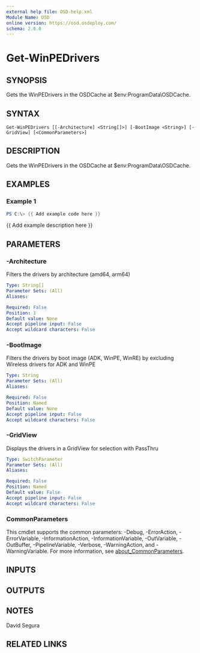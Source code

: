 ```yaml
---
external help file: OSD-help.xml
Module Name: OSD
online version: https://osd.osdeploy.com/
schema: 2.0.0
---
```


# Get-WinPEDrivers

## SYNOPSIS
Gets the WinPEDrivers in the OSDCache at $env:ProgramData\OSDCache.

## SYNTAX

```
Get-WinPEDrivers [[-Architecture] <String[]>] [-BootImage <String>] [-GridView] [<CommonParameters>]
```

## DESCRIPTION
Gets the WinPEDrivers in the OSDCache at $env:ProgramData\OSDCache.

## EXAMPLES

### Example 1
```powershell
PS C:\> {{ Add example code here }}
```

{{ Add example description here }}

## PARAMETERS

### -Architecture
Filters the drivers by architecture (amd64, arm64)

```yaml
Type: String[]
Parameter Sets: (All)
Aliases:

Required: False
Position: 1
Default value: None
Accept pipeline input: False
Accept wildcard characters: False
```

### -BootImage
Filters the drivers by boot image (ADK, WinPE, WinRE) by excluding Wireless drivers for ADK and WinPE

```yaml
Type: String
Parameter Sets: (All)
Aliases:

Required: False
Position: Named
Default value: None
Accept pipeline input: False
Accept wildcard characters: False
```

### -GridView
Displays the drivers in a GridView for selection with PassThru

```yaml
Type: SwitchParameter
Parameter Sets: (All)
Aliases:

Required: False
Position: Named
Default value: False
Accept pipeline input: False
Accept wildcard characters: False
```

### CommonParameters
This cmdlet supports the common parameters: -Debug, -ErrorAction, -ErrorVariable, -InformationAction, -InformationVariable, -OutVariable, -OutBuffer, -PipelineVariable, -Verbose, -WarningAction, and -WarningVariable. For more information, see [about_CommonParameters](http://go.microsoft.com/fwlink/?LinkID=113216).

## INPUTS

## OUTPUTS

## NOTES
David Segura

## RELATED LINKS
